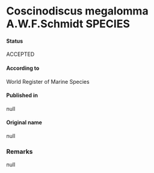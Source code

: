 Coscinodiscus megalomma A.W.F.Schmidt SPECIES
=======

#### Status
ACCEPTED

#### According to
World Register of Marine Species

#### Published in
null

#### Original name
null

### Remarks
null